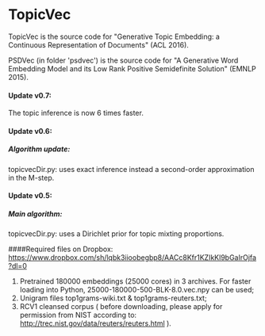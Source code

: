 # TopicVec
TopicVec is the source code for "Generative Topic Embedding: a Continuous Representation of Documents" (ACL 2016).

PSDVec (in folder 'psdvec') is the source code for "A Generative Word Embedding Model and its Low Rank Positive Semidefinite Solution" (EMNLP 2015).

#### Update v0.7: 
The topic inference is now 6 times faster.

#### Update v0.6:
##### Algorithm update: 
topicvecDir.py: uses exact inference instead a second-order approximation in the M-step.

#### Update v0.5:
##### Main algorithm: 
topicvecDir.py: uses a Dirichlet prior for topic mixting proportions.

####Required files on Dropbox:
https://www.dropbox.com/sh/lqbk3iioobegbp8/AACc8Kfr1KZIkKl9bGaIrOjfa?dl=0
1. Pretrained 180000 embeddings (25000 cores) in 3 archives. For faster loading into Python, 25000-180000-500-BLK-8.0.vec.npy can be used;
2. Unigram files top1grams-wiki.txt & top1grams-reuters.txt;
3. RCV1 cleansed corpus ( before downloading, please apply for permission from NIST according to: http://trec.nist.gov/data/reuters/reuters.html ).
